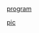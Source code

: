 [program](https://github.com/HelenBai2002Tong/Cesium/blob/master/Projects%26Assignments/eight_queen/eight_queen.py)

[pic](https://github.com/HelenBai2002Tong/Cesium/blob/master/Projects%26Assignments/eight_queen/crown.PNG)
